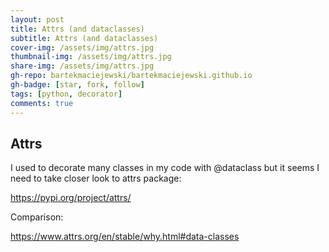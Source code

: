 ```yaml
---
layout: post
title: Attrs (and dataclasses)
subtitle: Attrs (and dataclasses)
cover-img: /assets/img/attrs.jpg
thumbnail-img: /assets/img/attrs.jpg
share-img: /assets/img/attrs.jpg
gh-repo: bartekmaciejewski/bartekmaciejewski.github.io
gh-badge: [star, fork, follow]
tags: [python, decorator]
comments: true
---
```


## Attrs

I used to decorate many classes in my code with @dataclass but it seems I need to take closer look to attrs package:

https://pypi.org/project/attrs/

Comparison:

https://www.attrs.org/en/stable/why.html#data-classes
